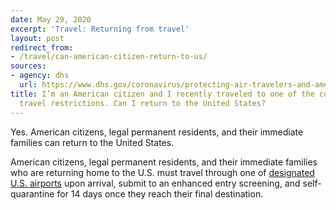 ```yaml
---
date: May 29, 2020
excerpt: 'Travel: Returning from travel'
layout: post
redirect_from:
- /travel/can-american-citizen-return-to-us/
sources:
- agency: dhs
  url: https://www.dhs.gov/coronavirus/protecting-air-travelers-and-american-public
title: I’m an American citizen and I recently traveled to one of the countries under
  travel restrictions. Can I return to the United States?
---
```


Yes. American citizens, legal permanent residents, and their immediate families can return to the United States.

American citizens, legal permanent residents, and their immediate families who are returning home to the U.S. must travel through one of [designated U.S. airports](https://faq.coronavirus.gov/travel/which-airports-have-enhanced-travel-screening/) upon arrival, submit to an enhanced entry screening, and self-quarantine for 14 days once they reach their final destination.
